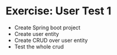 # Exercise: User Test 1
* Create Spring boot project
* Create user entity
* Create CRUD over user entity
* Test the whole crud